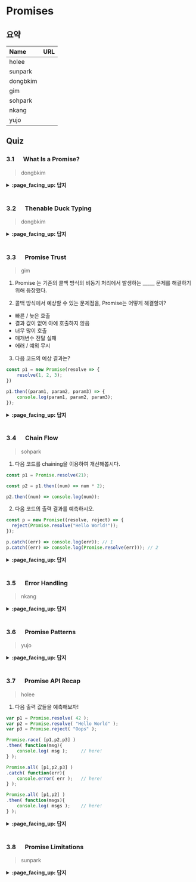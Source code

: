 # Promises

## 요약

| Name     | URL |
| :------- | :-- |
| holee    |     |
| sunpark  |     |
| dongbkim |     |
| gim      |     |
| sohpark  |     |
| nkang    |     |
| yujo     |     |

## Quiz

### 3.1 　 What Is a Promise?

> dongbkim

<details>
<summary> <b> :page_facing_up: 답지 </b>  </summary>
<div markdown="1">

</div>
</details>
<br>

### 3.2 　 Thenable Duck Typing

> dongbkim

<details>
<summary> <b> :page_facing_up: 답지 </b>  </summary>
<div markdown="1">

</div>
</details>
<br>

### 3.3 　 Promise Trust

> gim
 
1. Promise 는 기존의 콜백 방식의 비동기 처리에서 발생하는 _____ 문제를 해결하기 위해 등장했다.

2. 콜백 방식에서 예상할 수 있는 문제점을, Promise는 어떻게 해결할까?

- 빠른 / 늦은 호출
- 결과 값이 없어 아예 호출하지 않음
- 너무 많이 호출
- 매개변수 전달 실패
- 에러 / 예외 무시

3. 다음 코드의 예상 결과는?

```jsx
const p1 = new Promise(resolve => {
	resolve(1, 2, 3);
})

p1.then((param1, param2, param3) => {
	console.log(param1, param2, param3);
});
```

<details>
<summary> <b> :page_facing_up: 답지 </b>  </summary>
<div markdown="1">
	
1. Promise 는 기존의 콜백 방식의 비동기 처리에서 발생하는 제어의 역전(inversion of control) 문제를 해결하기 위해 등장했다.

2. 콜백 방식에서 예상할 수 있는 문제점을, Promise는 어떻게 해결할까?

- 빠른 / 늦은 호출
	- `then()`을 통해 처음에 비동기로 얻어온 값을 콜백을 호출함으로써 다음 비동기 단계로 넘겨주기 때문에, 해당 오류를 해결 할 수 있다.
- 결과 값이 없어 아예 호출하지 않음
	- 일단 프로미스의 상태가 이행되면 `resolve()`, `reject()` 둘 중 하나는 무조건 실행 된다. 그래서 콜백 자체의 에러 때문에 원하는 결과를 얻지 못하는 한이 있더라도, 일단 콜백이 실행되었다는 사실은 변함 없다.
- 너무 많이 호출
	- 많은 호출이 발생하더라도, 프로미스 자체에서 오직 한번만 이행되도록 설계되었기 때문에 다음 호출들은 무시한다.
- 매개변수 전달 실패
	- 프로미스는 기껏해야 하나의 결정된 값을 가지는데, 만약 프로미스에서 어떤 값을 결정하지 않더라도 value의 기본값은 `undefined`가 되며, 후순위 콜백에 대한 호출은 자연스레 발생한다.
- 에러 / 예외 무시
	- 프로미스 생성이나 결과의 관찰지점에서 JS 에러가 발생한다면 그 에러는 `reject()` 에서 잡힌다.

3. 다음 코드의 예상 결과는?

> // 1, undefined, undefined

</div>
</details>
<br>

### 3.4 　 Chain Flow

> sohpark

1. 다음 코드를 chaining을 이용하여 개선해봅시다.

```javascript
const p1 = Promise.resolve(21);

const p2 = p1.then((num) => num * 2);

p2.then((num) => console.log(num));
```

2. 다음 코드의 출력 결과를 예측하시오.

```javascript
const p = new Promise((resolve, reject) => {
  reject(Promise.resolve("Hello World!"));
});

p.catch((err) => console.log(err)); // 1
p.catch((err) => console.log(Promise.resolve(err))); // 2
```

<details>
<summary> <b> :page_facing_up: 답지 </b>  </summary>
<div markdown="1">

1.

```javascript
const p1 = Promise.resolve(21);

p1.then((num) => num * 2).then((num) => console.log(num));
```

2. 둘 다 `Promise { 'Hello World!' }`가 나온다.
   > If you pass a Promise/thenable value to reject, that untouched value will be set as the rejection reason. A subsequent rejection handler would receive the actual Promise/thenable you passed to reject, not its underlying immediate value.

</div>
</details>
<br>

### 3.5 　 Error Handling

> nkang

<details>
<summary> <b> :page_facing_up: 답지 </b>  </summary>
<div markdown="1">

</div>
</details>
<br>

### 3.6 　 Promise Patterns

> yujo

<details>
<summary> <b> :page_facing_up: 답지 </b>  </summary>
<div markdown="1">

</div>
</details>
<br>

### 3.7 　 Promise API Recap

> holee

1. 다음 출력 값들을 예측해보자!

```js
var p1 = Promise.resolve( 42 );
var p2 = Promise.resolve( "Hello World" );
var p3 = Promise.reject( "Oops" );

Promise.race( [p1,p2,p3] )
.then( function(msg){
	console.log( msg );		// here!
} );

Promise.all( [p1,p2,p3] )
.catch( function(err){
	console.error( err );	// here!
} );

Promise.all( [p1,p2] )
.then( function(msgs){
	console.log( msgs );	// here!
} );
```

<details>
<summary> <b> :page_facing_up: 답지 </b>  </summary>
<div markdown="1">
  
1. 다음 출력 값들을 예측해보자!

```js
var p1 = Promise.resolve( 42 );
var p2 = Promise.resolve( "Hello World" );
var p3 = Promise.reject( "Oops" );

Promise.race( [p1,p2,p3] )
.then( function(msg){
	console.log( msg );		// 42
} );

Promise.all( [p1,p2,p3] )
.catch( function(err){
	console.error( err );	// "Oops"
} );

Promise.all( [p1,p2] )
.then( function(msgs){
	console.log( msgs );	// [42,"Hello World"]
} );
```

</div>
</details>
<br>

### 3.8 　 Promise Limitations

> sunpark

<details>
<summary> <b> :page_facing_up: 답지 </b>  </summary>
<div markdown="1">

</div>
</details>
<br>
